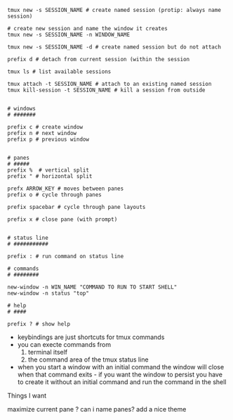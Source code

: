 ```plain
tmux new -s SESSION_NAME # create named session (protip: always name session)

# create new session and name the window it creates
tmux new -s SESSION_NAME -n WINDOW_NAME

tmux new -s SESSION_NAME -d # create named session but do not attach

prefix d # detach from current session (within the session

tmux ls # list available sessions

tmux attach -t SESSION_NAME # attach to an existing named session
tmux kill-session -t SESSION_NAME # kill a session from outside


# windows
# #######

prefix c # create window
prefix n # next window
prefix p # previous window


# panes
# #####
prefix %  # vertical split
prefix " # horizontal split

prefx ARROW_KEY # moves between panes
prefix o # cycle through panes

prefix spacebar # cycle through pane layouts

prefix x # close pane (with prompt)


# status line
# ###########

prefix : # run command on status line

# commands
# ########

new-window -n WIN_NAME "COMMAND TO RUN TO START SHELL"
new-window -n status "top"

# help
# ####

prefix ? # show help
```

- keybindings are just shortcuts for tmux commands
- you can execte commands from
    1. terminal itself
    1. the command area of the tmux status line
- when you start a window with an initial command the window will close when
  that command exits - if you want the window to persist you have to create it
  without an initial command and run the command in the shell

Things I want

maximize current pane ? can i name panes? add a nice theme

